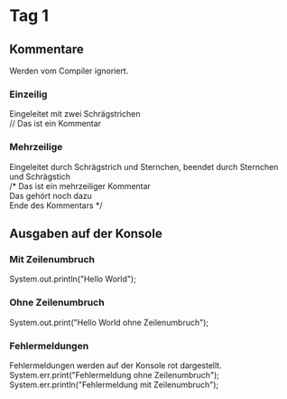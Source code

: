 # Tag 1

## Kommentare
Werden vom Compiler ignoriert.
### Einzeilig
Eingeleitet mit zwei Schrägstrichen <br>
// Das ist ein Kommentar
### Mehrzeilige
Eingeleitet durch Schrägstrich und Sternchen, beendet durch Sternchen und Schrägstich <br>
/*  Das ist ein mehrzeiliger Kommentar <br>
    Das gehört noch dazu <br>
    Ende des Kommentars */
    
## Ausgaben auf der Konsole
### Mit Zeilenumbruch
System.out.println("Hello World");

### Ohne Zeilenumbruch
System.out.print("Hello World ohne Zeilenumbruch");

### Fehlermeldungen
Fehlermeldungen werden auf der Konsole rot dargestellt. <br>
System.err.print("Fehlermeldung ohne Zeilenumbruch"); <br>
System.err.println("Fehlermeldung mit Zeilenumbruch"); <br>
    